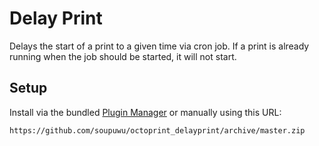 # Delay Print

Delays the start of a print to a given time via cron job. If a print is already running when the job should be started, it will not start.

## Setup

Install via the bundled [Plugin Manager](https://docs.octoprint.org/en/master/bundledplugins/pluginmanager.html)
or manually using this URL:

    https://github.com/soupuwu/octoprint_delayprint/archive/master.zip
